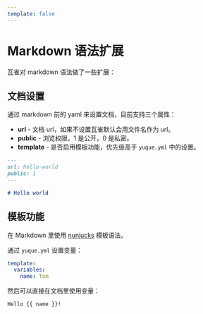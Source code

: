 ```yaml
---
template: false
---
```


# Markdown 语法扩展

瓦雀对 markdown 语法做了一些扩展：

## 文档设置

通过 markdown 前的 yaml 来设置文档，目前支持三个属性：

- **url** - 文档 url，如果不设置瓦雀默认会用文件名作为 url。
- **public** - 浏览权限，1 是公开，0 是私密。
- **template** - 是否启用模板功能，优先级高于 `yuque.yml` 中的设置。

```markdown
---
url: hello-world
public: 1
---

# Hello world
```

## 模板功能

在 Markdown 里使用 [nunjucks](nunjucks) 模板语法。

通过 `yuque.yml` 设置变量：

```yaml
template:
  variables:
    name: Tom
```

然后可以直接在文档里使用变量：

```markdown
Hello {{ name }}!
```

